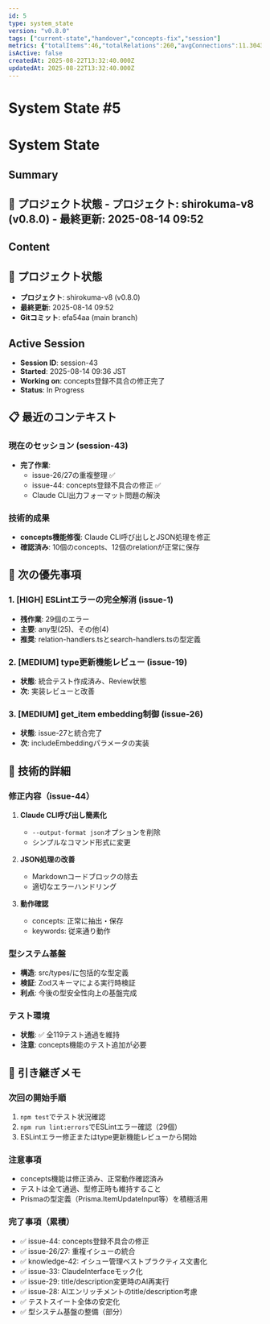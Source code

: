 ```yaml
---
id: 5
type: system_state
version: "v0.8.0"
tags: ["current-state","handover","concepts-fix","session"]
metrics: {"totalItems":46,"totalRelations":260,"avgConnections":11.304347826086957,"maxConnections":28,"isolatedNodes":0,"timestamp":"2025-08-14T00:55:44.634Z"}
isActive: false
createdAt: 2025-08-22T13:32:40.000Z
updatedAt: 2025-08-22T13:32:40.000Z
---
```


# System State #5

# System State

## Summary

## 📍 プロジェクト状態 - **プロジェクト**: shirokuma-v8 (v0.8.0) - **最終更新**: 2025-08-14 09:52

## Content

## 📍 プロジェクト状態
- **プロジェクト**: shirokuma-v8 (v0.8.0)
- **最終更新**: 2025-08-14 09:52
- **Gitコミット**: efa54aa (main branch)

## Active Session
- **Session ID**: session-43
- **Started**: 2025-08-14 09:36 JST
- **Working on**: concepts登録不具合の修正完了
- **Status**: In Progress

## 📋 最近のコンテキスト

### 現在のセッション (session-43)
- **完了作業**:
  - issue-26/27の重複整理 ✅
  - issue-44: concepts登録不具合の修正 ✅
  - Claude CLI出力フォーマット問題の解決

### 技術的成果
- **concepts機能修復**: Claude CLI呼び出しとJSON処理を修正
- **確認済み**: 10個のconcepts、12個のrelationが正常に保存

## 🎯 次の優先事項

### 1. [HIGH] ESLintエラーの完全解消 (issue-1)
- **残作業**: 29個のエラー
- **主要**: any型(25)、その他(4)
- **推奨**: relation-handlers.tsとsearch-handlers.tsの型定義

### 2. [MEDIUM] type更新機能レビュー (issue-19)
- **状態**: 統合テスト作成済み、Review状態
- **次**: 実装レビューと改善

### 3. [MEDIUM] get_item embedding制御 (issue-26)
- **状態**: issue-27と統合完了
- **次**: includeEmbeddingパラメータの実装

## 🔧 技術的詳細

### 修正内容（issue-44）
1. **Claude CLI呼び出し簡素化**
   - `--output-format json`オプションを削除
   - シンプルなコマンド形式に変更

2. **JSON処理の改善**
   - Markdownコードブロックの除去
   - 適切なエラーハンドリング

3. **動作確認**
   - concepts: 正常に抽出・保存
   - keywords: 従来通り動作

### 型システム基盤
- **構造**: src/types/に包括的な型定義
- **検証**: Zodスキーマによる実行時検証
- **利点**: 今後の型安全性向上の基盤完成

### テスト環境
- **状態**: ✅ 全119テスト通過を維持
- **注意**: concepts機能のテスト追加が必要

## 📝 引き継ぎメモ

### 次回の開始手順
1. `npm test`でテスト状況確認
2. `npm run lint:errors`でESLintエラー確認（29個）
3. ESLintエラー修正またはtype更新機能レビューから開始

### 注意事項
- concepts機能は修正済み、正常動作確認済み
- テストは全て通過、型修正時も維持すること
- Prismaの型定義（Prisma.ItemUpdateInput等）を積極活用

### 完了事項（累積）
- ✅ issue-44: concepts登録不具合の修正
- ✅ issue-26/27: 重複イシューの統合
- ✅ knowledge-42: イシュー管理ベストプラクティス文書化
- ✅ issue-33: ClaudeInterfaceモック化
- ✅ issue-29: title/description変更時のAI再実行
- ✅ issue-28: AIエンリッチメントのtitle/description考慮
- ✅ テストスイート全体の安定化
- ✅ 型システム基盤の整備（部分）

